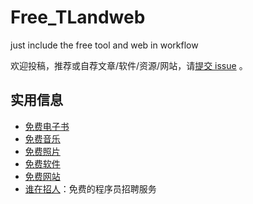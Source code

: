 # Free_TLandweb
just include the free tool and web in workflow

欢迎投稿，推荐或自荐文章/软件/资源/网站，请[提交 issue](https://github.com/ruanyf/weekly/issues) 。

## 实用信息

- [免费电子书](https://github.com/ruanyf/free-books)
- [免费音乐](docs/free-music.md)
- [免费照片](docs/free-photos.md)
- [免费软件](docs/free-software.md)
- [免费网站](docs/free-web.md)
- [谁在招人](https://github.com/ruanyf/weekly/issues/1520)：免费的程序员招聘服务
